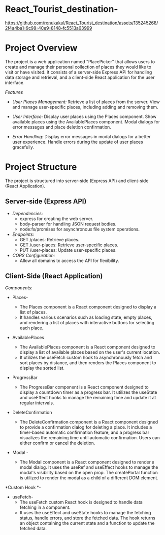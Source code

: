 # React_Tourist_destination-

https://github.com/renukakul/React_Tourist_destination/assets/135245268/2f4a4ba1-9c98-40e9-8148-fc5513a63999

# Project Overview
The project is a web application named "PlacePicker" that allows users to create and manage their personal collection of places they would like to visit or have visited. It consists of a server-side Express API for handling data storage and retrieval, and a client-side React application for the user interface.

*Features*

- *User Places Management:*
  Retrieve a list of places from the server.
  View and manage user-specific places, including adding and removing them.

- *User Interface:*
  Display user places using the Places component.
  Show available places using the AvailablePlaces component.
  Modal dialogs for error messages and place deletion confirmation.

- *Error Handling:*
  Display error messages in modal dialogs for a better user experience.
  Handle errors during the update of user places gracefully.

# Project Structure
The project is structured into server-side (Express API) and client-side (React Application).

## Server-side (Express API)
- *Dependencies:*
    - express for creating the web server.
    - body-parser for handling JSON request bodies.
    - node:fs/promises for asynchronous file system operations.
- *Endpoints:*
    - GET /places: Retrieve places.
    - GET /user-places: Retrieve user-specific places.
    - PUT /user-places: Update user-specific places.
- *CORS Configuration:*
    - Allow all domains to access the API for flexibility.
## Client-Side (React Application)
*Components*:
- Places-
    - The Places component is a React component designed to display a list of places.
    - It handles various scenarios such as loading state, empty places, and rendering a list of places with interactive buttons for selecting each place.

- AvailablePlaces 
  - The AvailablePlaces component is a React component designed to display a list of available places based on the user's current location.
  - It utilizes the useFetch custom hook to asynchronously fetch and sort places by distance, and then renders the Places component to display the sorted list.

- ProgressBar
    - The ProgressBar component is a React component designed to display a countdown timer as a progress bar. It utilizes the useState and useEffect hooks to manage the remaining time and update it at regular intervals.

- DeleteConfirmation
    - The DeleteConfirmation component is a React component designed to provide a confirmation dialog for deleting a place. It includes a timer-based automatic confirmation feature, and a progress bar visualizes the remaining time until automatic confirmation. Users can either confirm or cancel the deletion.

- Modal -
  - The Modal component is a React component designed to render a modal dialog. It uses the useRef and useEffect hooks to manage the modal's visibility based on the open prop. The createPortal function is utilized to render the modal as a child of a different DOM element.
 

*Custom Hook *-
- useFetch-
  - The useFetch custom React hook is designed to handle data fetching in a component.
  - It uses the useEffect and useState hooks to manage the fetching status, handle errors, and store the fetched data. The hook returns an object containing the current state and a function to update the fetched data.

